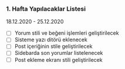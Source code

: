 ### **1. Hafta Yapılacaklar Listesi** 
18.12.2020 - 25.12.2020

- [ ] Yorum stili ve beğeni işlemleri geliştirilecek
- [ ] Sisteme yazı ditörü eklenecek
- [ ] Post içeriğinin stile geliştirilecek
- [ ] Sidebarda son yorumlar listelenecek
- [ ] Post ekleme ekranı stili geliştirilecek
